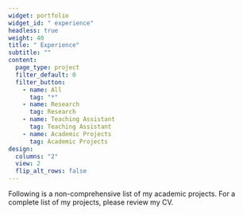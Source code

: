 ```yaml
---
widget: portfolio
widget_id: " experience"
headless: true
weight: 40
title: " Experience"
subtitle: ""
content:
  page_type: project
  filter_default: 0
  filter_button:
    - name: All
      tag: "*"
    - name: Research
      tag: Research
    - name: Teaching Assistant
      tag: Teaching Assistant
    - name: Academic Projects
      tag: Academic Projects
design:
  columns: "2"
  view: 2
  flip_alt_rows: false
---
```

Following is a non-comprehensive list of my academic projects. For a complete list of my projects, please review my CV.
